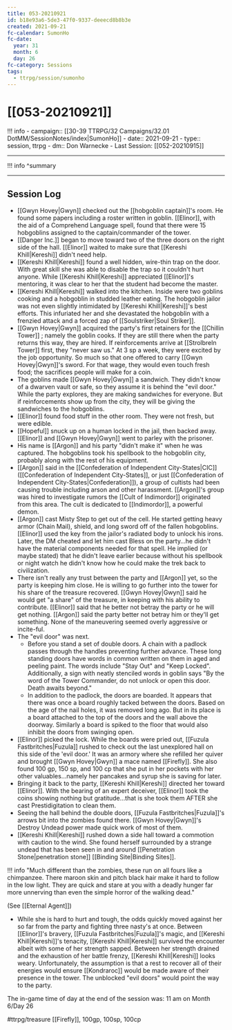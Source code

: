 ```yaml
---
title: 053-20210921
id: b18e93a6-5de3-47f0-9337-deeecd8b8b3e
created: 2021-09-21
fc-calendar: SumonHo
fc-date:
  year: 31
  month: 6
  day: 26
fc-category: Sessions
tags:
  - ttrpg/session/sumonho
---
```


# [[053-20210921]]

!!! info
    - campaign:: [[30-39 TTRPG/32 Campaigns/32.01 DotMM/SessionNotes/index|SumonHo]]
    - date:: 2021-09-21
    - type:: session, ttrpg
    - dm:: Don Warnecke
    - Last Session: [[052-20210915]]


---

!!! info
    ^summary

---

## Session Log


- [[Gwyn Hovey|Gwyn]] checked out the [[hobgoblin captain]]'s room. He found some papers including a roster written in goblin. [[Elinor]], with the aid of a Comprehend Language spell, found that there were 15 hobgoblins assigned to the captain/commander of the tower.
- [[Danger Inc.]]  began to move toward two of the three doors on the right side of the hall. [[Elinor]] waited to make sure that [[Kereshi Khill|Kereshi]] didn't need help.
- [[Kereshi Khill|Kereshi]] found a well hidden, wire-thin trap on the door. With great skill she was able to disable the trap so it couldn't hurt anyone. While [[Kereshi Khill|Kereshi]] appreciated [[Elinor]]'s mentoring, it was clear to her that the student had become the master.
- [[Kereshi Khill|Kereshi]] walked into the kitchen. Inside were two goblins cooking and a hobgoblin in studded leather eating. The hobgoblin jailor was not even slightly intimidated by [[Kereshi Khill|Kereshi]]'s best efforts. This infuriated her and she devastated the hobgoblin with a frenzied attack and a forced zap of [[Soulstriker|Soul Striker]].
- [[Gwyn Hovey|Gwyn]] acquired the party's first retainers for the [[Chillin Tower]] ; namely the goblin cooks. If they are still there when the party returns this way, they are hired. If reinforcements arrive at [[Strolbreln Tower]] first, they "never saw us." At 3 sp a week, they were excited by the job opportunity. So much so that one offered to carry [[Gwyn Hovey|Gwyn]]'s sword. For that wage, they would even touch fresh food; the sacrifices people will make for a coin.
- The goblins made [[Gwyn Hovey|Gwyn]] a sandwich. They didn't know of a dwarven vault or safe, so they assume it is behind the "evil door." While the party explores, they are making sandwiches for everyone. But if reinforcements show up from the city, they will be giving the sandwiches to the hobgoblins.
- [[Elinor]] found food stuff in the other room. They were not fresh, but were edible.
- [[Hopeful]] snuck up on a human locked in the jail, then backed away. [[Elinor]] and [[Gwyn Hovey|Gwyn]] went to parley with the prisoner.
- His name is [[Argon]] and his party "didn't make it" when he was captured. The hobgoblins took his spellbook to the hobgoblin city, probably along with the rest of his equipment.
- [[Argon]] said in the [[Confederation of Independent City-States|CIC]] ([[Confederation of Independent City-States]], or just [[Confederation of Independent City-States|Confederation]]), a group of cultists had been causing trouble including arson and other harassment. [[Argon]]'s group was hired to investigate rumors the [[Cult of Indimordor]] originated from this area. The cult is dedicated to [[Indimordor]], a powerful demon.
- [[Argon]] cast Misty Step to get out of the cell. He started getting heavy armor (Chain Mail), shield, and long sword off of the fallen hobgoblins. [[Elinor]] used the key from the jailor's radiated body to unlock his irons. Later, the DM cheated and let him cast Bless on the party…he didn't have the material components needed for that spell. He implied (or maybe stated) that he didn't leave earlier because without his spellbook or night watch he didn't know how he could make the trek back to civilization.
- There isn't really any trust between the party and [[Argon]] yet, so the party is keeping him close. He is willing to go further into the tower for his share of the treasure recovered. [[Gwyn Hovey|Gwyn]] said he would get "a share" of the treasure, in keeping with his ability to contribute. [[Elinor]] said that he better not betray the party or he will get nothing. [[Argon]] said the party better not betray him or they'll get something. None of the maneuvering seemed overly aggressive or incite-ful.
- The "evil door" was next.
    - Before you stand a set of double doors. A chain with a padlock passes through the handles preventing further advance. These long standing doors have words in common written on them in aged and peeling paint. The words include "Stay Out" and "Keep Locked". Additionally, a sign with neatly stenciled words in goblin says "By the word of the Tower Commander, do not unlock or open this door. Death awaits beyond."
    - In addition to the padlock, the doors are boarded. It appears that there was once a board roughly tacked between the doors. Based on the age of the nail holes, it was removed long ago. But in its place is a board attached to the top of the doors and the wall above the doorway. Similarly a board is spiked to the floor that would also inhibit the doors from swinging open.
- [[Elinor]] picked the lock. While the boards were pried out, [[Fuzula Fastbritches|Fuzula]] rushed to check out the last unexplored hall on this side of the 'evil door.' It was an armory where she refilled her quiver and brought [[Gwyn Hovey|Gwyn]] a mace named [[Firefly]]. She also found 100 gp, 150 sp, and 100 cp that she put in her pockets with her other valuables…namely her pancakes and syrup she is saving for later.
- Bringing it back to the party, [[Kereshi Khill|Kereshi]] directed her toward [[Elinor]]. With the bearing of an expert deceiver, [[Elinor]] took the coins showing nothing but gratitude…that is she took them AFTER she cast Prestidigitation to clean them.
- Seeing the hall behind the double doors, [[Fuzula Fastbritches|Fuzula]]'s arrows bit into the zombies found there. [[Gwyn Hovey|Gwyn]]'s Destroy Undead power made quick work of most of them.
- [[Kereshi Khill|Kereshi]] rushed down a side hall toward a commotion with caution to the wind. She found herself surrounded by a strange undead that has been seen in and around [[Penetration Stone|penetration stone]] [[Binding Site|Binding Sites]]. 
  
!!! info
    "Much different than the zombies, these run on all fours like a chimpanzee. There maroon skin and pitch black hair make it hard to follow in the low light. They are quick and stare at you with a deadly hunger far more unnerving than even the simple horror of the walking dead."

(See [[Eternal Agent]])

- While she is hard to hurt and tough, the odds quickly moved against her so far from the party and fighting three nasty's at once. Between [[Elinor]]'s bravery, [[Fuzula Fastbritches|Fuzula]]'s magic, and [[Kereshi Khill|Kereshi]]'s tenacity, [[Kereshi Khill|Kereshi]] survived the encounter albeit with some of her strength sapped. Between her strength drained and the exhaustion of her battle frenzy, [[Kereshi Khill|Kereshi]] looks weary. Unfortunately, the assumption is that a rest to recover all of their energies would ensure [[Kondraroc]] would be made aware of their presence in the tower. The unblocked "evil doors" would point the way to the party.     

The in-game time of day at the end of the session was: 11 am on Month 6/Day 26

#ttrpg/treasure [[Firefly]], 100gp, 100sp, 100cp
